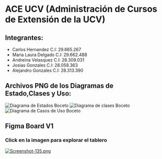 # ACE UCV (Administración de Cursos de Extensión de la UCV)
## Integrantes:
- Carlos Hernandez C.I: 29.665.267
- Maria Laura Delgado C.I: 29.662.488
- Andreina Velasquez C.I: 28.309.031
- Josias Gonzales C.I: 28.058.363
- Alejandro Gonzales C.I: 28.313.390

## Archivos PNG de los Diagramas de Estado,Clases y Uso:
![Diagrama de Estados Boceto](https://github.com/Carlox101/Reto-07-08-09-Grupo5/assets/171298765/7af06cb4-7902-489b-83b7-0d420162d809)
![Diagrama de clases Boceto](https://github.com/Carlox101/Reto-07-08-09-Grupo5/assets/171298765/a4d8cf8e-0b5c-4d87-9427-2890c3c5d47c)
![Diagrama de Casos de Uso Boceto](https://github.com/Carlox101/Reto-07-08-09-Grupo5/assets/171298765/e1deb5d2-d132-4b2c-b03e-36b54f0fad49)

## Figma Board V1

### **Click en la imagen para explorar el tablero**

[![Screenshot-135.png](https://i.postimg.cc/QtTB1fLz/Screenshot-135.png)](https://www.figma.com/embed?embed_host=share&url=https%3A%2F%2Fwww.figma.com%2Fdesign%2FS9cPGW1yK27Uqp61mzZi4d%2FPrimerPrototipoProyecto%3Fnode-id%3D0-1%26t%3D95RBDpyMMq004Wal-1)
